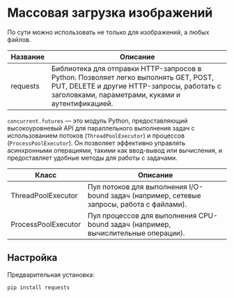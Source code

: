 # Массовая загрузка изображений

По сути можно использовать не только для изображений, а любых файлов.

| Название  | Описание |
|-----------|----------|
| requests  | Библиотека для отправки HTTP-запросов в Python. Позволяет легко выполнять GET, POST, PUT, DELETE и другие HTTP-запросы, работать с заголовками, параметрами, куками и аутентификацией. |

`concurrent.futures` — это модуль Python, предоставляющий высокоуровневый API для параллельного выполнения задач с использованием потоков (`ThreadPoolExecutor`) и процессов (`ProcessPoolExecutor`). Он позволяет эффективно управлять асинхронными операциями, такими как ввод-вывод или вычисления, и предоставляет удобные методы для работы с задачами.

| Класс                | Описание |
|----------------------|----------|
| ThreadPoolExecutor  | Пул потоков для выполнения I/O-bound задач (например, сетевые запросы, работа с файлами). |
| ProcessPoolExecutor | Пул процессов для выполнения CPU-bound задач (например, вычислительные операции). |

## Настройка

Предварительная установка:

```bash
pip install requests
```
